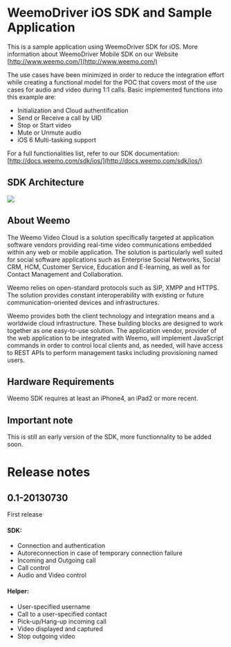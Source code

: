 # WeemoDriver iOS SDK and Sample Application

This is a sample application using WeemoDriver SDK for iOS. More information about WeemoDriver Mobile SDK on our Website [http://www.weemo.com/](http://www.weemo.com/)


The use cases have been minimized in order to reduce the integration effort while creating a functional model for the POC that covers most of the use cases for audio and video during 1:1 calls. 
Basic implemented functions into this example are: 

- Initialization and Cloud authentification
- Send or Receive a call by UID  
- Stop or Start video
- Mute or Unmute audio
- iOS 6 Multi-tasking support

For a full functionalities list, refer to our SDK documentation: [http://docs.weemo.com/sdk/ios/](http://docs.weemo.com/sdk/ios/)

## SDK Architecture

<img src="https://raw.github.com/weemo/iOS-SDK/master/img/SDK-arch.png?login=beuck&token=9e3ffaee07288fdd39ea208e71d01e11">

## About Weemo

The Weemo Video Cloud is a solution specifically targeted at application software vendors providing real-time video communications embedded within any web or mobile application. The solution is particularly well suited for social software applications such as Enterprise Social Networks, Social CRM, HCM, Customer Service, Education and E-learning, as well as for Contact Management and Collaboration.

Weemo relies on open-standard protocols such as SIP, XMPP and HTTPS. The solution provides constant interoperability with existing or future communication-oriented devices and infrastructures.

Weemo provides both the client technology and integration means and a worldwide cloud infrastructure. These building blocks are designed to work together as one easy-to-use solution. The application vendor, provider of the web application to be integrated with Weemo, will implement JavaScript commands in order to control local clients and, as needed, will have access to REST APIs to perform management tasks including provisioning named users.


## Hardware Requirements

Weemo SDK requires at least an iPhone4, an iPad2 or more recent.

## Important note

This is still an early version of the SDK, more functionnality to be added soon.


# Release notes


## 0.1-20130730
First release

#### SDK:
- Connection and authentication
- Autoreconnection in case of temporary connection failure
- Incoming and Outgoing call
- Call control
- Audio and Video control


#### Helper:
- User-specified username
- Call to a user-specified contact
- Pick-up/Hang-up incoming call
- Video displayed and captured
- Stop outgoing video
